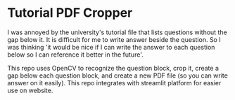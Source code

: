 # Tutorial PDF Cropper
I was annoyed by the university's tutorial file that lists questions without the gap below it. It is difficult for me to write answer beside the question. So I was thinking 'it would be nice if I can write the answer to each question below so I can reference it better in the future'.

This repo uses OpenCV to recognize the question block, crop it, create a gap below each question block, and create a new PDF file (so you can write answer on it easily).
This repo integrates with streamlit platform for easier use on website.

